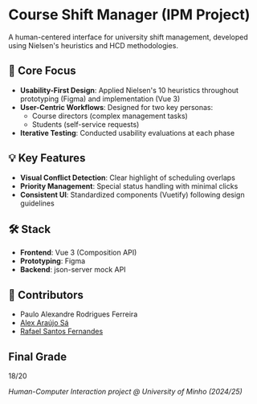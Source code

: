 # Course Shift Manager (IPM Project)

A human-centered interface for university shift management, developed using Nielsen's heuristics and HCD methodologies.

## 🎯 Core Focus
- **Usability-First Design**: Applied Nielsen's 10 heuristics throughout prototyping (Figma) and implementation (Vue 3)
- **User-Centric Workflows**: Designed for two key personas:
  - Course directors (complex management tasks)
  - Students (self-service requests)
- **Iterative Testing**: Conducted usability evaluations at each phase

## 💡 Key Features
- **Visual Conflict Detection**: Clear highlight of scheduling overlaps
- **Priority Management**: Special status handling with minimal clicks
- **Consistent UI**: Standardized components (Vuetify) following design guidelines

## 🛠️ Stack
- **Frontend**: Vue 3 (Composition API)
- **Prototyping**: Figma
- **Backend**: json-server mock API

## 👥 Contributors
- Paulo Alexandre Rodrigues Ferreira
- [Alex Araújo Sá](https://github.com/alexaraujosa)
- [Rafael Santos Fernandes](https://github.com/DarkenLM)

## Final Grade

18/20

*Human-Computer Interaction project @ University of Minho (2024/25)*
